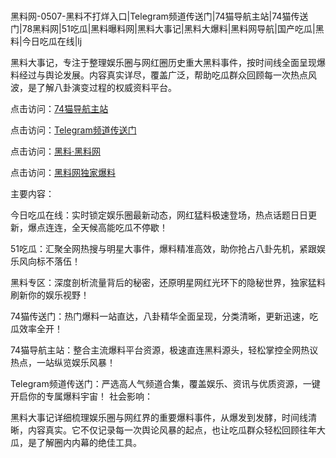 #
黑料网-0507-黑料不打烊入口|Telegram频道传送门|74猫导航主站|74猫传送门|78黑料网|51吃瓜|黑料曝料网|黑料大事记|黑料大爆料|黑料网导航|国产吃瓜|黑料|今日吃瓜在线|lj

黑料大事记，专注于整理娱乐圈与网红圈历史重大黑料事件，按时间线全面呈现爆料经过与舆论发展。内容真实详尽，覆盖广泛，帮助吃瓜群众回顾每一次热点风波，是了解八卦演变过程的权威资料平台。


点击访问：<a href="https://74mao.com/">74猫导航主站</a>

点击访问：<a href="https://74mao.com/">Telegram频道传送门</a>

点击访问：<a href="https://tyer.pages.dev/">黑料·黑料网</a>

点击访问：<a href="https://fge-7ja.pages.dev/">黑料网独家爆料</a>

主要内容：

今日吃瓜在线：实时锁定娱乐圈最新动态，网红猛料极速登场，热点话题日日更新，爆点连连，全天候高能吃瓜不停歇！

51吃瓜：汇聚全网热搜与明星大事件，爆料精准高效，助你抢占八卦先机，紧跟娱乐风向标不落伍！

黑料专区：深度剖析流量背后的秘密，还原明星网红光环下的隐秘世界，独家猛料刷新你的娱乐视野！

74猫传送门：热门爆料一站直达，八卦精华全面呈现，分类清晰，更新迅速，吃瓜效率全开！

74猫导航主站：整合主流爆料平台资源，极速直连黑料源头，轻松掌控全网热议热点，一站纵览娱乐风暴！

Telegram频道传送门：严选高人气频道合集，覆盖娱乐、资讯与优质资源，一键开启你的专属爆料宇宙！
社会影响：

黑料大事记详细梳理娱乐圈与网红界的重要爆料事件，从爆发到发酵，时间线清晰，内容真实。它不仅记录每一次舆论风暴的起点，也让吃瓜群众轻松回顾往年大瓜，是了解圈内内幕的绝佳工具。

<span style="display:none;">[Canonical link](https://github.com/vvbb0705/2120 ）</span>
